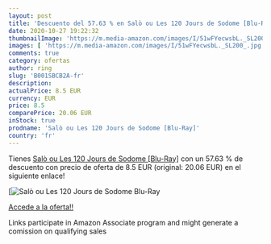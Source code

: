 ```yaml
---
layout: post
title: 'Descuento del 57.63 % en Salò ou Les 120 Jours de Sodome [Blu-Ray'
date: 2020-10-27 19:22:32
thumbnailImage: 'https://m.media-amazon.com/images/I/51wFYecwsbL._SL200_.jpg'
images: [ 'https://m.media-amazon.com/images/I/51wFYecwsbL._SL200_.jpg' ]
comments: true
category: ofertas
author: ring
slug: 'B001SBCB2A-fr'
description:
actualPrice: 8.5 EUR
currency: EUR
price: 8.5
comparePrice: 20.06 EUR
inStock: true
prodname: 'Salò ou Les 120 Jours de Sodome [Blu-Ray]'
country: 'fr'
---
```


Tienes [Salò ou Les 120 Jours de Sodome [Blu-Ray]](https://www.amazon.fr/dp/B001SBCB2A/?tag=tolees0d-21) con un 57.63 % de descuento con precio de oferta de 8.5 EUR (original: 20.06 EUR) en el siguiente enlace!

[![Salò ou Les 120 Jours de Sodome [Blu-Ray](https://m.media-amazon.com/images/I/51wFYecwsbL._SL200_.jpg)](https://www.amazon.fr/dp/B001SBCB2A/?tag=tolees0d-21)

[Accede a la oferta!!](https://www.amazon.fr/dp/B001SBCB2A/?tag=tolees0d-21)

Links participate in Amazon Associate program and might generate a comission on qualifying sales


